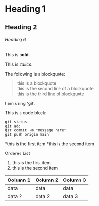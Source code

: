 # Heading 1

## Heading 2

###### Heading 6

This is **bold**.

This is *italics*.

The following is a blockquote:

>this is a blockquote  
>this is the second line of a blockquote  
>this is the third line of blockquote

I am using 'git'.

This is a code block:
```
git status
git add
git commit -m "message here"
git push origin main
```

*this is the first item
*this is the second item

Ordered List

1. this is the first item
2. this is the second item

| Column 1 | Column 2 | Column 3 |
|----------|----------|----------|
| data     | data     | data     |
| data 2   | data 2   | data 3   |


